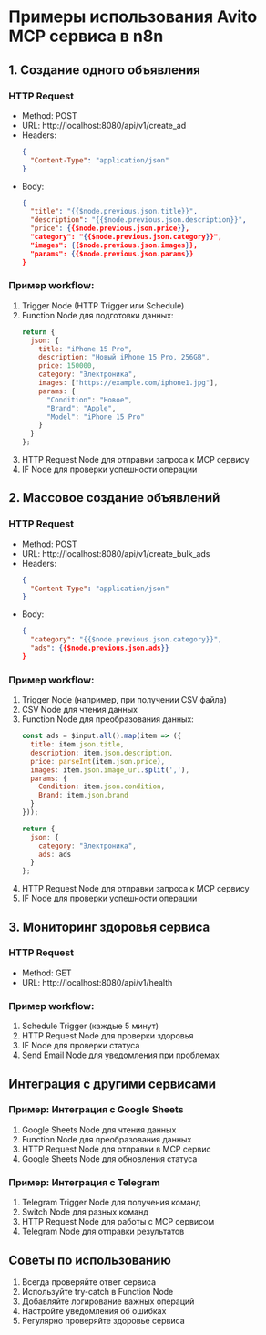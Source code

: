 # Примеры использования Avito MCP сервиса в n8n

## 1. Создание одного объявления

### HTTP Request
- Method: POST
- URL: http://localhost:8080/api/v1/create_ad
- Headers: 
  ```json
  {
    "Content-Type": "application/json"
  }
  ```
- Body:
  ```json
  {
    "title": "{{$node.previous.json.title}}",
    "description": "{{$node.previous.json.description}}",
    "price": {{$node.previous.json.price}},
    "category": "{{$node.previous.json.category}}",
    "images": {{$node.previous.json.images}},
    "params": {{$node.previous.json.params}}
  }
  ```

### Пример workflow:
1. Trigger Node (HTTP Trigger или Schedule)
2. Function Node для подготовки данных:
   ```javascript
   return {
     json: {
       title: "iPhone 15 Pro",
       description: "Новый iPhone 15 Pro, 256GB",
       price: 150000,
       category: "Электроника",
       images: ["https://example.com/iphone1.jpg"],
       params: {
         "Condition": "Новое",
         "Brand": "Apple",
         "Model": "iPhone 15 Pro"
       }
     }
   };
   ```
3. HTTP Request Node для отправки запроса к MCP сервису
4. IF Node для проверки успешности операции

## 2. Массовое создание объявлений

### HTTP Request
- Method: POST
- URL: http://localhost:8080/api/v1/create_bulk_ads
- Headers:
  ```json
  {
    "Content-Type": "application/json"
  }
  ```
- Body:
  ```json
  {
    "category": "{{$node.previous.json.category}}",
    "ads": {{$node.previous.json.ads}}
  }
  ```

### Пример workflow:
1. Trigger Node (например, при получении CSV файла)
2. CSV Node для чтения данных
3. Function Node для преобразования данных:
   ```javascript
   const ads = $input.all().map(item => ({
     title: item.json.title,
     description: item.json.description,
     price: parseInt(item.json.price),
     images: item.json.image_url.split(','),
     params: {
       Condition: item.json.condition,
       Brand: item.json.brand
     }
   }));

   return {
     json: {
       category: "Электроника",
       ads: ads
     }
   };
   ```
4. HTTP Request Node для отправки запроса к MCP сервису
5. IF Node для проверки успешности операции

## 3. Мониторинг здоровья сервиса

### HTTP Request
- Method: GET
- URL: http://localhost:8080/api/v1/health

### Пример workflow:
1. Schedule Trigger (каждые 5 минут)
2. HTTP Request Node для проверки здоровья
3. IF Node для проверки статуса
4. Send Email Node для уведомления при проблемах

## Интеграция с другими сервисами

### Пример: Интеграция с Google Sheets
1. Google Sheets Node для чтения данных
2. Function Node для преобразования данных
3. HTTP Request Node для отправки в MCP сервис
4. Google Sheets Node для обновления статуса

### Пример: Интеграция с Telegram
1. Telegram Trigger Node для получения команд
2. Switch Node для разных команд
3. HTTP Request Node для работы с MCP сервисом
4. Telegram Node для отправки результатов

## Советы по использованию
1. Всегда проверяйте ответ сервиса
2. Используйте try-catch в Function Node
3. Добавляйте логирование важных операций
4. Настройте уведомления об ошибках
5. Регулярно проверяйте здоровье сервиса 